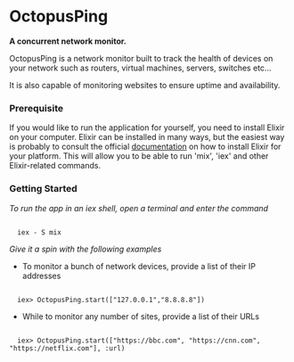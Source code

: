 # OctopusPing

**A concurrent network monitor.**

OctopusPing is a network monitor built to track the health of devices on your network such as routers, virtual machines, servers, switches etc... 

It is also capable of monitoring websites to ensure uptime and availability.


### Prerequisite
If you would like to run the application for yourself, you need to install Elixir on your computer. Elixir can be installed in many ways, but the easiest way is probably to consult the official [documentation](https://elixir-lang.org/install.html) on how to install Elixir for your platform. This will allow you to be able to run 'mix', 'iex' and other Elixir-related commands.

### Getting Started
*To run the app in an iex shell, open a terminal and enter the command*

```iex

  iex - S mix

```

*Give it a spin with the following examples*

- To monitor a bunch of network devices, provide a list of their IP addresses
```iex

  iex> OctopusPing.start(["127.0.0.1","8.8.8.8"])

```

- While to monitor any number of sites, provide a list of their URLs

```iex

  iex> OctopusPing.start(["https://bbc.com", "https://cnn.com", "https://netflix.com"], :url)
```


